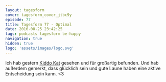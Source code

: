 ```yaml
---
layout: tagesform
cover: tagesform_cover_jtbc9y
episode: 77
title: Tagesform 77 - Optimal
date: 2016-08-25 23:42:25
tags: podcasts tagesform be-happy
navigation: true
hidden: true
logo: 'assets/images/logo.svg'
---
```


Ich hab gestern [Kiddo Kat](https://www.kiddo-kat.com/) gesehen und für großartig befunden. Und hab außerdem gemerkt, dass glücklich sein und gute Laune haben
eine aktive Entscheidung sein kann. <3
